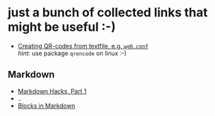 # just a bunch of collected links that might be useful :-)

- [Creating QR-codes from textfile, e.g. `wg0.conf`](https://www.cyberciti.biz/faq/how-to-generate-wireguard-qr-code-on-linux-for-mobile/)<br>*hint:* use package `qrencode` on linux :-)

## Markdown
- [Markdown Hacks, Part 1](https://www.markdownguide.org/hacks/)
- ..
- [Blocks in Markdown](https://www.freecodecamp.org/news/how-to-create-notice-blocks-in-markdown/)
